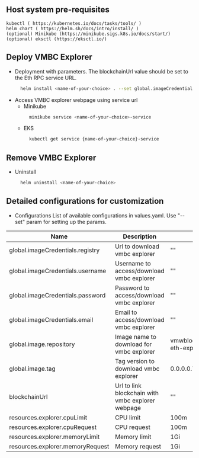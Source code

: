 ## Host system pre-requisites
```
kubectl ( https://kubernetes.io/docs/tasks/tools/ )
helm chart ( https://helm.sh/docs/intro/install/ )
(optional) Minikube (https://minikube.sigs.k8s.io/docs/start/)
(optional) eksctl (https://eksctl.io/)
```
## Deploy VMBC Explorer

- Deployment with parameters. The blockchainUrl value should be set to the Eth RPC service URL.
    ```sh
      helm install <name-of-your-choice> . --set global.imageCredentials.registry=<registry> --set global.imageCredentials.username=<username> --set global.imageCredentials.password=<password> --set blockchainUrl=<blockchainURL>
    ```
- Access VMBC explorer webpage using service url
  - Minikube
    ```sh
      minikube service <name-of-your-choice>-service
    ```
  - EKS
    ```sh
      kubectl get service {name-of-your-choice}-service
    ```

## Remove VMBC Explorer
- Uninstall
  ```sh
    helm uninstall <name-of-your-choice>
  ```

## Detailed configurations for customization

- Configurations
  List of available configurations in values.yaml. Use "--set" param for setting up the params.

| Name                             | Description                                      | Value                       | Type      |
|----------------------------------|--------------------------------------------------|-----------------------------|-----------|
| global.imageCredentials.registry | Url to download vmbc explorer                    | ""                          | Mandatory |
| global.imageCredentials.username | Username to access/download vmbc explorer        | ""                          | Mandatory |
| global.imageCredentials.password | Password to access/download vmbc explorer        | ""                          | Mandatory |
| global.imageCredentials.email    | Email to access/download vmbc explorer           | ""                          | Optional  |
| global.image.repository          | Image name to download for vmbc explorer         | vmwblockchain/vmbc-eth-explorer | Optional |
| global.image.tag                 | Tag version to download vmbc explorer            | 0.0.0.0.7849                | Optional  |
| blockchainUrl                    | Url to link blockchain with vmbc explorer webpage | ""                         | Mandatory |
| resources.explorer.cpuLimit      | CPU limit                                        | 100m                         | Optional  |
| resources.explorer.cpuRequest             | CPU request                             | 100m                         | Optional  |
| resources.explorer.memoryLimit            | Memory limit                            | 1Gi                       | Optional  |
| resources.explorer.memoryRequest          | Memory request                          | 1Gi                       | Optional  |
